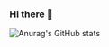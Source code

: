### Hi there 👋

![Anurag's GitHub stats](https://github-readme-stats.vercel.app/api?username=anuraghazra&show_icons=true&theme=algolia)


<!--
**ohbyeongmin/ohbyeongmin** is a ✨ _special_ ✨ repository because its `README.md` (this file) appears on your GitHub profile.

Here are some ideas to get you started:

<div>
</div>
